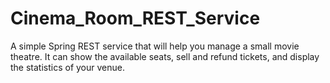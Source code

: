 # Cinema_Room_REST_Service

A simple Spring REST service that will help you manage a small movie theatre. It can show the available seats, sell and refund tickets, and display the statistics of your venue.
